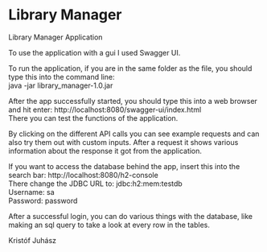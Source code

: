 # Library Manager
Library Manager Application

To use the application with a gui I used Swagger UI.

To run the application, if you are in the same folder as the file, you should type this into the command line:  
java -jar library_manager-1.0.jar

After the app successfully started, you should type this into a web browser and hit enter: http://localhost:8080/swagger-ui/index.html  
There you can test the functions of the application.

By clicking on the different API calls you can see example requests and can also try them out with custom inputs. After a request it shows various information about the response it got from the application.

If you want to access the database behind the app, insert this into the search bar: http://localhost:8080/h2-console  
There change the JDBC URL to: jdbc:h2:mem:testdb  
Username: sa  
Password: password

After a successful login, you can do various things with the database, like making an sql query to take a look at every row in the tables.

Kristóf Juhász
